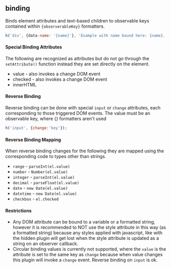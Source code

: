 binding
-------------------------------

Binds element attributes and text-based children to observable keys contained within `{observerableKey}` formatters.

```javascript
h('div', {data-name: '{name}'}, 'Example with name bound here: {name}.');
```

#### Special Binding Attributes

The following are recognized as attributes but do not go through the `setAttribute()` function instead they are set directly on the element.

* value - also invokes a change DOM event
* checked - also invokes a change DOM event
* innerHTML

#### Reverse Binding

Reverse binding can be done with special `input` or `change` attributes, each corresponding to those triggered DOM events. The value must be an observable key, where {} formatters aren't used

```javascript
h('input', {change:'key'});
```

#### Reverse Binding Mapping

When reverse binding changes for the following they are mapped using the corresponding code to types other than strings.

* `range` - `parseInt(el.value)`
* `number` - `Number(el.value)`
* `integer` - `parseInt(el.value)`
* `decimal` - `parseFloat(el.value)`
* `date` - `new Date(el.value)`
* `datetime` - `new Date(el.value)`
* `checkbox` - `el.checked`

#### Restrictions

* Any DOM attribute can be bound to a variable or a formatted string, however it is recommended to NOT use the style attribute in this way (as a formatted string) because any styles applied with javascript, like with the hidden plugin will get lost when the style attribute is updated as a string on an observer callback.
* Circular binding values is currently not supported, where the `value` is the attribute is set to the same key as `change` because when value changes this plugin will invoke a `change` event. Reverse binding on `input` is ok.
